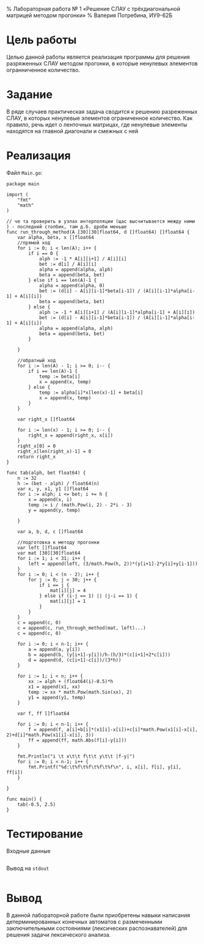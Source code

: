 % Лабораторная работа № 1 «Решение СЛАУ с трёхдиагональной матрицей методом
прогонки»
% Валерия Потребина, ИУ9-62Б

# Цель работы
Целью данной работы является реализация программы для решения
разряженных СЛАУ методом прогонки, в которые ненулевых элементов
огранниченное количество.

# Задание
В ряде случаев практическая задача сводится к решению разреженных
СЛАУ, в которых ненулевые элементов ограниченное количество. Как
правило, речь идет о ленточных матрицах, где ненулевые элементы
находятся на главной диагонали и смежных с ней

# Реализация

Файл `Main.go`:
```
package main

import (
	"fmt"
	"math"
)

// че та проверить в узлах интерполяции (щас высчитывается между ними ) - последний столбик, там д.б. дроби меньше
func run_through_method(A [30][30]float64, d []float64) []float64 {
	var alpha, beta, x []float64
	//прямой ход
	for i := 0; i < len(A); i++ {
		if i == 0 {
			alph := -1 * A[i][i+1] / A[i][i]
			bet := d[i] / A[i][i]
			alpha = append(alpha, alph)
			beta = append(beta, bet)
		} else if i == len(A)-1 {
			alpha = append(alpha, 0)
			bet := (d[i] - A[i][i-1]*beta[i-1]) / (A[i][i-1]*alpha[i-1] + A[i][i])
			beta = append(beta, bet)
		} else {
			alph := -1 * A[i][i+1] / (A[i][i-1]*alpha[i-1] + A[i][i])
			bet := (d[i] - A[i][i-1]*beta[i-1]) / (A[i][i-1]*alpha[i-1] + A[i][i])
			alpha = append(alpha, alph)
			beta = append(beta, bet)
		}

	}

	//обратный ход
	for i := len(A) - 1; i >= 0; i-- {
		if i == len(A)-1 {
			temp := beta[i]
			x = append(x, temp)
		} else {
			temp := alpha[i]*x[len(x)-1] + beta[i]
			x = append(x, temp)
		}
	}

	var right_x []float64

	for i := len(x) - 1; i >= 0; i-- {
		right_x = append(right_x, x[i])
	}
	right_x[0] = 0
	right_x[len(right_x)-1] = 0
	return right_x
}

func tab(alph, bet float64) {
	n := 32
	h := (bet - alph) / float64(n)
	var x, y, x1, y1 []float64
	for i := alph; i <= bet; i += h {
		x = append(x, i)
		temp := i / (math.Pow(i, 2) - 2*i - 3)
		y = append(y, temp)

	}

	var a, b, d, c []float64

	//подготовка к методу прогонки
	var left []float64
	var mat [30][30]float64
	for i := 1; i < 31; i++ {
		left = append(left, (3/math.Pow(h, 2))*(y[i+1]-2*y[i]+y[i-1]))
	}
	for i := 0; i < (n - 2); i++ {
		for j := 0; j < 30; j++ {
			if i == j {
				mat[i][j] = 4
			} else if (i-j == 1) || (j-i == 1) {
				mat[i][j] = 1
			}
		}
	}
	c = append(c, 0)
	c = append(c, run_through_method(mat, left)...)
	c = append(c, 0)

	for i := 0; i < n-1; i++ {
		a = append(a, y[i])
		b = append(b, (y[i+1]-y[i])/h-(h/3)*(c[i+1]+2*c[i]))
		d = append(d, (c[i+1]-c[i])/(3*h))
	}

	for i := 1; i < n; i++ {
		xx := alph + (float64(i)-0.5)*h
		x1 = append(x1, xx)
		temp := xx * math.Pow(math.Sin(xx), 2)
		y1 = append(y1, temp)
	}

	var f, ff []float64

	for i := 0; i < n-1; i++ {
		f = append(f, a[i]+b[i]*(x1[i]-x[i])+c[i]*math.Pow(x1[i]-x[i], 2)+d[i]*math.Pow(x1[i]-x[i], 3))
		ff = append(ff, math.Abs(f[i]-y[i]))
	}

	fmt.Println("i \t x\t\t f\t\t y\t\t |f-y|")
	for i := 0; i < n-1; i++ {
		fmt.Printf("%d:\t%f\t%f\t%f\t%f\n", i, x[i], f[i], y[i], ff[i])
	}

}

func main() {
	tab(-0.5, 2.5)
}

```



# Тестирование

Входные данные

```

```

Вывод на `stdout`

```

```

# Вывод
В данной лабораторной работе были приобретены навыки написания детерминированных
конечных автоматов с размеченными заключительными состояниями (лексических распознавателей)
для решения задачи лексического анализа.